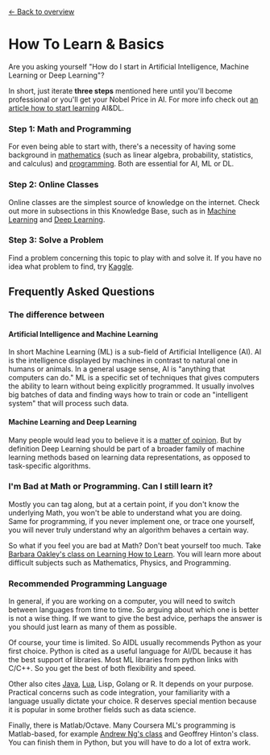 [← Back to overview](README.md)

# How To Learn & Basics

Are you asking yourself "How do I start in Artificial Intelligence, Machine Learning or Deep Learning"?

In short, just iterate **three steps** mentioned here until you'll become professional or you'll get your Nobel Price in AI. For more info check out [an article how to start learning](http://thegrandjanitor.com/2016/08/15/learning-deep-learning-my-top-five-resource/) AI&DL.

### Step 1: Math and Programming
For even being able to start with, there's a necessity of having some background in [mathematics](KB/PRE.md#mathematics) (such as linear algebra, probability, statistics, and calculus) and [programming](KB/PRE.md#programming). Both are essential for AI, ML or DL.

### Step 2: Online Classes
Online classes are the simplest source of knowledge on the internet. Check out more in subsections in this Knowledge Base, such as in [Machine Learning](KB/ML.md) and [Deep Learning](KB/DL.md).

### Step 3: Solve a Problem
Find a problem concerning this topic to play with and solve it. If you have no idea what problem to find, try [Kaggle](https://www.kaggle.com/).

## Frequently Asked Questions

### The difference between

#### Artificial Intelligence and Machine Learning
In short Machine Learning (ML) is a sub-field of Artificial Intelligence (AI). AI is the intelligence displayed by machines in contrast to natural one in humans or animals. In a general usage sense, AI is "anything that computers can do." ML is a specific set of techniques that gives computers the ability to learn without being explicitly programmed. It usually involves big batches of data and finding ways how to train or code an "intelligent system" that will process such data.

#### Machine Learning and Deep Learning
Many people would lead you to believe it is a [matter of opinion](http://thegrandjanitor.com/2017/07/09/what-is-the-difference-between-deep-and-machine-learning/). But by definition Deep Learning should be part of a broader family of machine learning methods based on learning data representations, as opposed to task-specific algorithms.

### I'm Bad at Math or Programming. Can I still learn it?
Mostly you can tag along, but at a certain point, if you don't know the underlying Math, you won't be able to understand what you are doing. Same for programming, if you never implement one, or trace one yourself, you will never truly understand why an algorithm behaves a certain way.

So what if you feel you are bad at Math? Don't beat yourself too much. Take [Barbara Oakley's class on Learning How to Learn](https://www.coursera.org/learn/learning-how-to-learn). You will learn more about difficult subjects such as Mathematics, Physics, and Programming.

### Recommended Programming Language
In general, if you are working on a computer, you will need to switch between languages from time to time. So arguing about which one is better is not a wise thing. If we want to give the best advice, perhaps the answer is you should just learn as many of them as possible.

Of course, your time is limited. So AIDL usually recommends Python as your first choice. Python is cited as a useful language for AI/DL because it has the best support of libraries. Most ML libraries from python links with C/C++. So you get the best of both flexibility and speed.

Other also cites [Java](https://deeplearning4j.org/), [Lua](http://torch.ch/), Lisp, Golang or R. It depends on your purpose. Practical concerns such as code integration, your familiarity with a language usually dictate your choice. R deserves special mention because it is popular in some brother fields such as data science.

Finally, there is Matlab/Octave. Many Coursera ML's programming is Matlab-based, for example [Andrew Ng's class](https://www.coursera.org/learn/machine-learning) and Geoffrey Hinton's class. You can finish them in Python, but you will have to do a lot of extra work.
